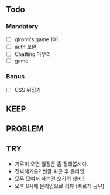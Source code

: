 
## Todo

### Mandatory
- [ ] giromi's game 101
- [ ] auth 보완
- [ ] Chatting 마무리
- [ ] game

### Bonus
- [ ] CSS 뒤집기

## KEEP


## PROBLEM

## TRY
- 기로미 오면 일정은 좀 정해봅시다.
- 진짜해커톤? 썬글 퇴근 후 온라인
- 모두 모여서 하는건 오히려 낭비?
- 오후 8시에 온라인으로 리뷰 (빠르게 공유)